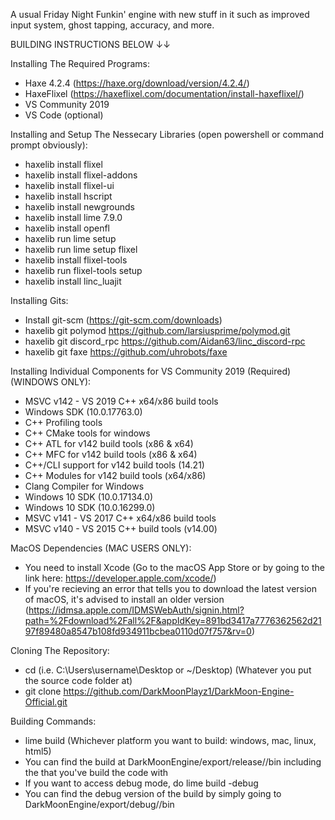 A usual Friday Night Funkin' engine with new stuff in it such as improved input system, ghost tapping, accuracy, and more.


BUILDING INSTRUCTIONS BELOW ↓↓

Installing The Required Programs:
- Haxe 4.2.4 (https://haxe.org/download/version/4.2.4/)
- HaxeFlixel (https://haxeflixel.com/documentation/install-haxeflixel/)
- VS Community 2019
- VS Code (optional)

Installing and Setup The Nessecary Libraries (open powershell or command prompt obviously):
- haxelib install flixel
- haxelib install flixel-addons
- haxelib install flixel-ui
- haxelib install hscript
- haxelib install newgrounds
- haxelib install lime 7.9.0
- haxelib install openfl
- haxelib run lime setup
- haxelib run lime setup flixel
- haxelib install flixel-tools
- haxelib run flixel-tools setup
- haxelib install linc_luajit

Installing Gits:
- Install git-scm (https://git-scm.com/downloads) 
- haxelib git polymod https://github.com/larsiusprime/polymod.git
- haxelib git discord_rpc https://github.com/Aidan63/linc_discord-rpc
- haxelib git faxe https://github.com/uhrobots/faxe

Installing Individual Components for VS Community 2019 (Required) (WINDOWS ONLY):
- MSVC v142 - VS 2019 C++ x64/x86 build tools
- Windows SDK (10.0.17763.0)
- C++ Profiling tools
- C++ CMake tools for windows
- C++ ATL for v142 build tools (x86 & x64)
- C++ MFC for v142 build tools (x86 & x64)
- C++/CLI support for v142 build tools (14.21)
- C++ Modules for v142 build tools (x64/x86)
- Clang Compiler for Windows
- Windows 10 SDK (10.0.17134.0)
- Windows 10 SDK (10.0.16299.0)
- MSVC v141 - VS 2017 C++ x64/x86 build tools
- MSVC v140 - VS 2015 C++ build tools (v14.00)

MacOS Dependencies (MAC USERS ONLY):
- You need to install Xcode (Go to the macOS App Store or by going to the link here: https://developer.apple.com/xcode/)
- If you're recieving an error that tells you to download the latest version of macOS, it's advised to install an older version (https://idmsa.apple.com/IDMSWebAuth/signin.html?path=%2Fdownload%2Fall%2F&appIdKey=891bd3417a7776362562d2197f89480a8547b108fd934911bcbea0110d07f757&rv=0)

Cloning The Repository:
- cd (i.e. C:\Users\username\Desktop or ~/Desktop) (Whatever you put the source code folder at)
- git clone https://github.com/DarkMoonPlayz1/DarkMoon-Engine-Official.git

Building Commands:
- lime build <target> (Whichever platform you want to build: windows, mac, linux, html5)
- You can find the build at DarkMoonEngine/export/release/<target>/bin including the <target> that you've build the code with
- If you want to access debug mode, do lime build <target> -debug
- You can find the debug version of the build by simply going to DarkMoonEngine/export/debug/<target>/bin
